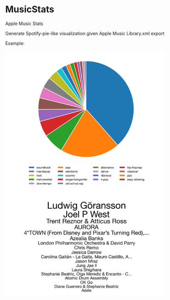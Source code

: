 # MusicStats
Apple Music Stats

Generate Spotify-pie-like visualization given Apple Music Library.xml export

Example:

![](genre_artist.png)
